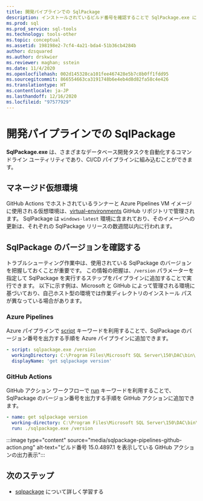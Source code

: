 ```yaml
---
title: 開発パイプラインでの SqlPackage
description: インストールされているビルド番号を確認することで SqlPackage.exe によるデータベース開発パイプラインのトラブルシューティングを行う方法について説明します。
ms.prod: sql
ms.prod_service: sql-tools
ms.technology: tools-other
ms.topic: conceptual
ms.assetid: 198198e2-7cf4-4a21-bda4-51b36cb4284b
author: dzsquared
ms.author: drskwier
ms.reviewer: maghan; sstein
ms.date: 11/4/2020
ms.openlocfilehash: 002d145328ca101fee467428e5b7c8b0ff1fdd95
ms.sourcegitcommit: 866554663ca3191748b6e4eb4d8d82fa58c4e426
ms.translationtype: HT
ms.contentlocale: ja-JP
ms.lasthandoff: 12/16/2020
ms.locfileid: "97577929"
---
```

# <a name="sqlpackage-in-development-pipelines"></a>開発パイプラインでの SqlPackage

**SqlPackage.exe** は、さまざまなデータベース開発タスクを自動化するコマンドライン ユーティリティであり、CI/CD パイプラインに組み込むことができます。

## <a name="managed-virtual-environments"></a>マネージド仮想環境

GitHub Actions でホストされているランナーと Azure Pipelines VM イメージに使用される仮想環境は、[virtual-environments](https://github.com/actions/virtual-environments) GitHub リポジトリで管理されます。  SqlPackage は `windows-latest` 環境に含まれており、そのイメージへの更新は、それぞれの SqlPackage リリースの数週間以内に行われます。

## <a name="checking-the-sqlpackage-version"></a>SqlPackage のバージョンを確認する

トラブルシューティング作業中は、使用されている SqlPackage のバージョンを把握しておくことが重要です。  この情報の把握は、`/version` パラメーターを指定して SqlPackage を実行するステップをパイプラインに追加することで実行できます。  以下に示す例は、Microsoft と GitHub によって管理される環境に基づいており、自己ホスト型の環境では作業ディレクトリのインストール パスが異なっている場合があります。

### <a name="azure-pipelines"></a>Azure Pipelines

Azure パイプラインで [script](https://docs.microsoft.com/azure/devops/pipelines/yaml-schema#script) キーワードを利用することで、SqlPackage のバージョン番号を出力する手順を Azure パイプラインに追加できます。

```yaml
- script: sqlpackage.exe /version
  workingDirectory: C:\Program Files\Microsoft SQL Server\150\DAC\bin\
  displayName: 'get sqlpackage version'
```

### <a name="github-actions"></a>GitHub Actions

GitHub アクション ワークフローで [run](https://docs.github.com/en/free-pro-team@latest/actions/reference/workflow-syntax-for-github-actions) キーワードを利用することで、SqlPackage のバージョン番号を出力する手順を GitHub アクションに追加できます。

```yaml
- name: get sqlpackage version
  working-directory: C:\Program Files\Microsoft SQL Server\150\DAC\bin\
  run: ./sqlpackage.exe /version
```

:::image type="content" source="media/sqlpackage-pipelines-github-action.png" alt-text="ビルド番号 15.0.4897.1 を表示している GitHub アクションの出力表示":::

## <a name="next-steps"></a>次のステップ

- [sqlpackage](sqlpackage.md) について詳しく学習する
